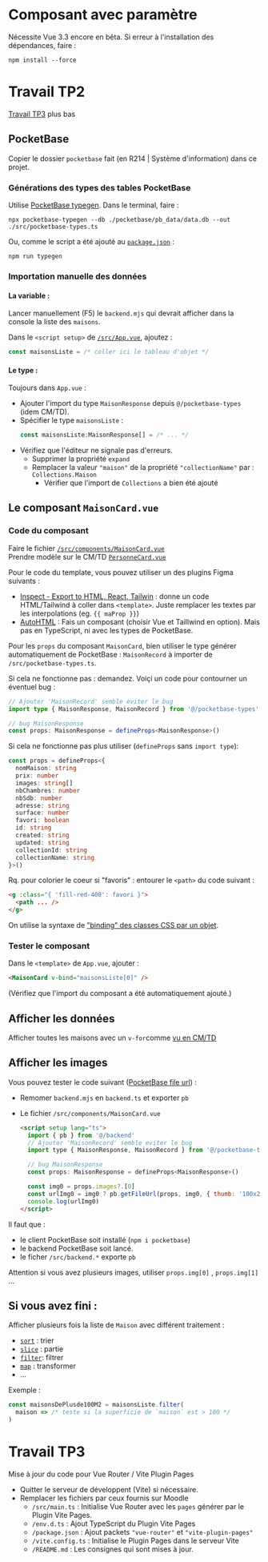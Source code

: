 # Composant avec paramètre

Nécessite Vue 3.3 encore en bêta. Si erreur à l'installation des dépendances, faire :

```
npm install --force
```

# Travail TP2

[Travail TP3](#Travail%20TP3) plus bas

## PocketBase

Copier le dossier `pocketbase` fait (en R214 | Système d'information) dans ce projet.

### Générations des types des tables PocketBase

Utilise [PocketBase typegen](typegen). Dans le terminal, faire :

```
npx pocketbase-typegen --db ./pocketbase/pb_data/data.db --out ./src/pocketbase-types.ts
```

Ou, comme le script a été ajouté au [`package.json`](./package.json#L13) :

```
npm run typegen
```

[typegen]: https://github.com/patmood/pocketbase-typegen#quickstart

### Importation manuelle des données

#### La variable :

Lancer manuellement (F5) le `backend.mjs` qui devrait afficher dans la console la liste des `maisons`.

Dans le `<script setup>` de [`/src/App.vue`](/src/App.vue), ajoutez :

```ts
const maisonsListe = /* coller ici le tableau d'objet */
```

#### Le type :

Toujours dans `App.vue` :

- Ajouter l'import du type `MaisonResponse` depuis `@/pocketbase-types` (idem CM/TD).
- Spécifier le type `maisonsListe` :
  ```ts
  const maisonsListe:MaisonResponse[] = /* ... */
  ```
- Vérifiez que l'éditeur ne signale pas d'erreurs.
  - Supprimer la propriété `expand`
  - Remplacer la valeur `"maison"` de la propriété `"collectionName"` par : `Collections.Maison`
    - Vérifier que l'import de `Collections` a bien été ajouté

## Le composant `MaisonCard.vue`

### Code du composant

Faire le fichier [`/src/components/MaisonCard.vue`](/src/components/MaisonCard.vue)\
Prendre modèle sur le CM/TD [`PersonneCard.vue`](https://github.com/ppierre/vue-base-tailwind/tree/vue3.3-test-personne#composant-avec-param%C3%A9tre)

Pour le code du template, vous pouvez utiliser un des plugins Figma suivants :

- [Inspect - Export to HTML, React, Tailwin](https://www.figma.com/community/plugin/1049994768493726219) : donne un code HTML/Tailwind à coller dans `<template>`. Juste remplacer les textes par les interpolations (eg. `{{ maProp }}`)
- [AutoHTML](https://www.figma.com/community/plugin/1077172952654000760) : Fais un composant (choisir Vue et Taillwind en option). Mais pas en TypeScript, ni avec les types de PocketBase.

Pour les `props` du composant `MaisonCard`, bien utiliser le type générer automatiquement de PocketBase : `MaisonRecord` à importer de `/src/pocketbase-types.ts`.

Si cela ne fonctionne pas : demandez. Voiçi un code pour contourner un éventuel bug :

```ts
// Ajouter 'MaisonRecord' semble eviter le bug
import type { MaisonResponse, MaisonRecord } from '@/pocketbase-types'

// bug MaisonResponse
const props: MaisonResponse = defineProps<MaisonResponse>()
```

Si cela ne fonctionne pas plus utiliser (`defineProps` sans `import type`):

```ts
const props = defineProps<{
  nomMaison: string
  prix: number
  images: string[]
  nbChambres: number
  nbSdb: number
  adresse: string
  surface: number
  favori: boolean
  id: string
  created: string
  updated: string
  collectionId: string
  collectionName: string
}>()
```

Rq. pour colorier le coeur si "favoris" : entourer le `<path>` du code suivant :

```html
<g :class="{ 'fill-red-400': favori }">
  <path ... />
</g>
```

On utilise la syntaxe de ["binding" des classes CSS par un objet][bindClass].

### Tester le composant

Dans le `<template>` de `App.vue`, ajouter :

```html
<MaisonCard v-bind="maisonsListe[0]" />
```

(Vérifiez que l'import du composant a été automatiquement ajouté.)

## Afficher les données

Afficher toutes les maisons avec un `v-for`comme [vu en CM/TD][CM-boucle-objet]

[CM-boucle-objet]: https://github.com/ppierre/vue-base-tailwind/tree/vue3.3-test-personne#usage-dans-une-boucle

## Afficher les images

Vous pouvez tester le code suivant ([PocketBase file url][pb-file-url]) :

- Remomer `backend.mjs` en `backend.ts` et exporter `pb`
- Le fichier `/src/components/MaisonCard.vue`

  ```html
  <script setup lang="ts">
    import { pb } from '@/backend'
    // Ajouter 'MaisonRecord' semble eviter le bug
    import type { MaisonResponse, MaisonRecord } from '@/pocketbase-types'

    // bug MaisonResponse
    const props: MaisonResponse = defineProps<MaisonResponse>()

    const img0 = props.images?.[0]
    const urlImg0 = img0 ? pb.getFileUrl(props, img0, { thumb: '100x250' }) : '/image-not-found.png'
    console.log(urlImg0)
  </script>
  ```

Il faut que :

- le client PocketBase soit installé (`npm i pocketbase`)
- le backend PocketBase soit lancé.
- le ficher `/src/backend.*` exporte `pb`

Attention si vous avez plusieurs images, utiliser `props.img[0]` , `props.img[1]` ...

## Si vous avez fini :

Afficher plusieurs fois la liste de `Maison` avec différent traitement :

- [`sort`][sort] : trier
- [`slice`][slice] : partie
- [`filter`][filter]: filtrer
- [`map`][map] : transformer
- ...

Exemple :

```js
const maisonsDePlusde100M2 = maisonsListe.filter(
  maison => /* teste si la superficie de `maison` est > 100 */
)
```

[sort]: https://developer.mozilla.org/fr/docs/Web/JavaScript/Reference/Global_Objects/Array/sort
[slice]: https://developer.mozilla.org/fr/docs/Web/JavaScript/Reference/Global_Objects/Array/slice
[filter]: https://developer.mozilla.org/fr/docs/Web/JavaScript/Reference/Global_Objects/Array/filter
[map]: https://developer.mozilla.org/fr/docs/Web/JavaScript/Reference/Global_Objects/Array/map
[pb-file-url]: https://pocketbase.io/docs/files-handling/#file-url
[bindClass]: https://vuejs.org/guide/essentials/class-and-style.html#binding-to-objects

# Travail TP3

Mise à jour du code pour Vue Router / Vite Plugin Pages

- Quitter le serveur de développent (Vite) si nécessaire.
- Remplacer les fichiers par ceux fournis sur Moodle
  - `/src/main.ts` : Initialise Vue Router avec les `pages` générer par le Plugin Vite Pages.
  - `/env.d.ts` : Ajout TypeScript du Plugin Vite Pages
  - `/package.json` : Ajout packets `"vue-router"` et `"vite-plugin-pages"`
  - `/vite.config.ts` : Initialise le Plugin Pages dans
    le serveur Vite
  - `/README.md` : Les consignes qui sont mises à jour.
